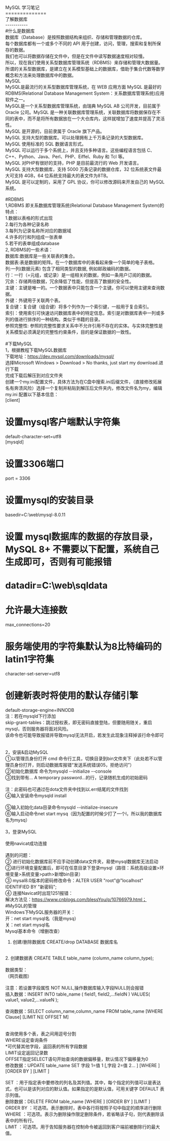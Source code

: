 MySQL 学习笔记<br>
==============<br>
了解数据库<br>
-----------<br>
#什么是数据库<br>
数据库（Database）是按照数据结构来组织、存储和管理数据的仓库。<br>
每个数据库都有一个或多个不同的 API 用于创建，访问，管理，搜索和复制所保存的数据。<br>
我们也可以将数据存储在文件中，但是在文件中读写数据速度相对较慢。<br>
所以，现在我们使用关系型数据库管理系统（RDBMS）来存储和管理大数据量。所谓的关系型数据库，是建立在关系模型基础上的数据库，借助于集合代数等数学概念和方法来处理数据库中的数据。<br>
MySQL<br>
MySQL是最流行的关系型数据库管理系统，在 WEB 应用方面 MySQL 是最好的 RDBMS(Relational Database Management System：关系数据库管理系统)应用软件之一。<br>
MySQL是一个关系型数据库管理系统，由瑞典 MySQL AB 公司开发，目前属于 Oracle 公司。MySQL 是一种关联数据库管理系统，关联数据库将数据保存在不同的表中，而不是将所有数据放在一个大仓库内，这样就增加了速度并提高了灵活性。<br>
MySQL 是开源的，目前隶属于 Oracle 旗下产品。<br>
MySQL 支持大型的数据库。可以处理拥有上千万条记录的大型数据库。<br>
MySQL 使用标准的 SQL 数据语言形式。<br>
MySQL 可以运行于多个系统上，并且支持多种语言。这些编程语言包括 C、C++、Python、Java、Perl、PHP、Eiffel、Ruby 和 Tcl 等。<br>
MySQL 对PHP有很好的支持，PHP 是目前最流行的 Web 开发语言。<br>
MySQL 支持大型数据库，支持 5000 万条记录的数据仓库，32 位系统表文件最大可支持 4GB，64 位系统支持最大的表文件为8TB。<br>
MySQL 是可以定制的，采用了 GPL 协议，你可以修改源码来开发自己的 MySQL 系统。<br>
<br>
#RDBMS<br>
1,RDBMS 即关系数据库管理系统(Relational Database Management System)的特点：<br>
1.数据以表格的形式出现<br>
2.每行为各种记录名称<br>
3.每列为记录名称所对应的数据域<br>
4.许多的行和列组成一张表单<br>
5.若干的表单组成database<br>
2, RDBMS的一些术语：<br>
数据库:数据库是一些关联表的集合。<br>
数据表:表是数据的矩阵。在一个数据库中的表看起来像一个简单的电子表格。<br>
列:一列(数据元素) 包含了相同类型的数据, 例如邮政编码的数据。<br>
行：一行（=元组，或记录）是一组相关的数据，例如一条用户订阅的数据。<br>
冗余：存储两倍数据，冗余降低了性能，但提高了数据的安全性。<br>
主键：主键是唯一的。一个数据表中只能包含一个主键。你可以使用主键来查询数据。<br>
外键：外键用于关联两个表。<br>
复合键：复合键（组合键）将多个列作为一个索引键，一般用于复合索引。<br>
索引：使用索引可快速访问数据库表中的特定信息。索引是对数据库表中一列或多列的值进行排序的一种结构。类似于书籍的目录。<br>
参照完整性: 参照的完整性要求关系中不允许引用不存在的实体。与实体完整性是关系模型必须满足的完整性约束条件，目的是保证数据的一致性。<br>
<br>
#下载MySQL<br>
1，根据教程下载MySQL数据库<br>
下载地址：https://dev.mysql.com/downloads/mysql/<br>
选择Microsoft Windows > Download > No thanks, just start my download.进行下载<br>
完成下载后解压到对应文件夹<br>
创建一个my.ini配置文件，具体方法为在C盘中搜索.ini后缀文件，（直接修改拓展名有奔溃风险）选择一个复制并粘贴到解压后文件夹内，修改文件名为my，编辑 my.ini 配置以下基本信息：<br>
[client]<br>
# 设置mysql客户端默认字符集<br>
default-character-set=utf8<br>
[mysqld]<br>
# 设置3306端口<br>
port = 3306<br>
# 设置mysql的安装目录<br>
basedir=C:\\web\\mysql-8.0.11<br>
# 设置 mysql数据库的数据的存放目录，MySQL 8+ 不需要以下配置，系统自己生成即可，否则有可能报错<br>
# datadir=C:\\web\\sqldata<br>
# 允许最大连接数<br>
max_connections=20<br>
# 服务端使用的字符集默认为8比特编码的latin1字符集<br>
character-set-server=utf8<br>
# 创建新表时将使用的默认存储引擎<br>
default-storage-engine=INNODB<br>
注：若在mysqld下行添加<br>
skip-grant-tables：跳过授权表，即无密码直接登陆，但要随用随关，重启mysql，否则服务器将面对风险。<br>
该命令也可能导致报错并导致mysql无法开启，若发生此现象注释掉该行命令即可<br>
<br>
 <br>
2，安装&启动MySQL<br>
①以管理员身份打开 cmd 命令行工具，切换目录到bin文件夹下（此处若不以管理员身份打开，则启动数据库报错“发送系统错误05，拒绝访问”）<br>
②初始化数据库 命令为mysqld --initialize --console<br>
③找到带有... A temporary password...的行，记录随机生成的初始密码<br>
 <br>
注：此密码也可通过在dota文件夹中找到以.err结尾的文件找到<br>
④输入安装命令mysqld install<br>
 <br>
⑤输入初始化data目录命令mysqld --initialize-insecure<br>
⑥输入启动命令net start mysq（因为配置的时候少打了一个l，所以我的数据库名为mysq）<br>
 <br>
3，登录MySQL<br>
 <br>
使用navicat成功连接<br>
 <br>
遇到的问题：<br>
②	进行初始化数据库前不应手动创建data文件夹，易使mysql数据库无法启动<br>
②进行环境变量配置后，即可在任意目录下登录mysql（路径：系统高级设置>环境变量>系统变量>path>新增bin目录）<br>
③	mysal8.0版本的密码修改命令：ALTER USER "root"@"localhost" IDENTIFIED  BY "新密码";<br>
④	连接Navicat时出现1251报错： <br>
解决方法见：https://www.cnblogs.com/blessYou/p/10766979.html；<br>
#MySQL的管理<br>
Windows下MySQL服务器的开关：<br>
开：net start mysql名（我是mysq）<br>
关：net start mysql名<br>
Mysql基本命令（增删改查）<br>
1.	创建/删除数据库 CREATE/drop DATABASE 数据库名<br>
 <br>
2.	创建数据表 CREATE TABLE table_name (column_name column_type);<br>
 <br>
数据类型：<br>
（网页截图）<br>
 <br>
注意：若设置字段属性 NOT NULL,操作数据库输入字段NULL则会报错<br>
插入数据：INSERT INTO table_name ( field1, field2,...fieldN ) VALUES( value1, value2,...valueN );<br>
 <br>
查询数据：SELECT column_name,column_name FROM table_name [WHERE Clause] [LIMIT N][ OFFSET M]<br>
<br>
<br>
查询使用多个表，表之间用逗号分割<br>
WHERE设定查询条件 <br>
*可代替其他字段，返回表的所有字段数据<br>
LIMIT设定返回记录数<br>
OFFSET指定SELECT语句开始查询的数据偏移量，默认情况下偏移量为0<br>
修改数据：UPDATE table_name SET 字段 1=值 1 [,字段 2=值 2… ] [WHERE ] [ORDER BY ] [LIMIT ]<br>
 <br>
SET ：用于指定表中要修改的列名及其列值。其中，每个指定的列值可以是表达式，也可以是该列对应的默认值。如果指定的是默认值，可用关键字 DEFAULT 表示列值。<br>
删除数据：DELETE FROM table_name  [WHERE ] [ORDER BY ] [LIMIT ]<br>
ORDER BY ：可选项。表示删除时，表中各行将按照子句中指定的顺序进行删除<br>
WHERE ：可选项。表示为删除操作限定删除条件，若省略该子句，则代表删除该表中的所有行。<br>
LIMIT ：可选项。用于告知服务器在控制命令被返回到客户端前被删除行的最大值。<br>
<br>